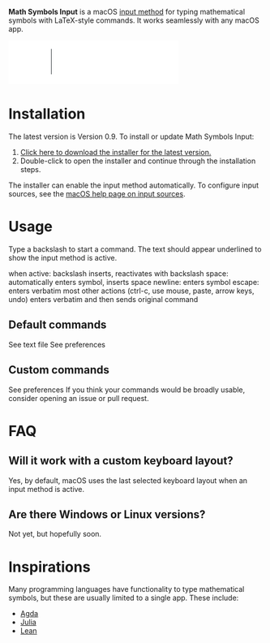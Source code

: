 **Math Symbols Input** is a macOS [input method](https://en.wikipedia.org/wiki/Input_method) for typing mathematical symbols with LaTeX-style commands.
It works seamlessly with any macOS app.

![Math Symbols Input Demo](demo.gif)

# Installation

The latest version is Version 0.9. To install or update Math Symbols Input:

1. [Click here to download the installer for the latest version.](https://github.com/knrafto/MathSymbolsInput/releases/download/v0.9/MathSymbolsInput.pkg)
2. Double-click to open the installer and continue through the installation steps.

The installer can enable the input method automatically. To configure input sources, see the [macOS help page on input sources](
https://support.apple.com/guide/mac-help/type-language-mac-input-sources-mchlp1406/mac).

# Usage

Type a backslash to start a command. The text should appear underlined to show the input method is active.

when active:
backslash inserts, reactivates with backslash
space: automatically enters symbol, inserts space
newline: enters symbol
escape: enters verbatim
most other actions (ctrl-c, use mouse, paste, arrow keys, undo) enters verbatim and then sends original command

## Default commands

See text file
See preferences

## Custom commands

See preferences
If you think your commands would be broadly usable, consider opening an issue or pull request.

# FAQ

## Will it work with a custom keyboard layout?

Yes, by default, macOS uses the last selected keyboard layout when an input method is active.

## Are there Windows or Linux versions?

Not yet, but hopefully soon.

# Inspirations

Many programming languages have functionality to type mathematical symbols, but these are usually limited to a single app. These include:

* [Agda](https://agda.readthedocs.io/en/latest/tools/emacs-mode.html#unicode-input)
* [Julia](https://docs.julialang.org/en/v1/manual/unicode-input/)
* [Lean](https://leanprover.github.io/reference/using_lean.html#features)
